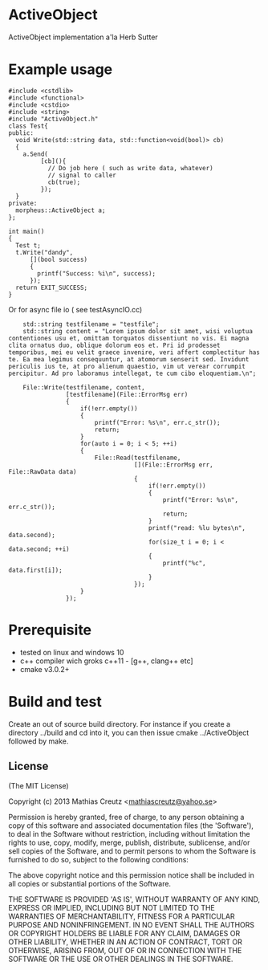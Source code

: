 ActiveObject
============================

ActiveObject implementation a'la Herb Sutter

Example usage
=============

```
#include <cstdlib>
#include <functional>
#include <cstdio>
#include <string>
#include "ActiveObject.h"
class Test{
public:
  void Write(std::string data, std::function<void(bool)> cb)
  {
    a.Send(
	     [cb](){
	       // Do job here ( such as write data, whatever)
	       // signal to caller
	       cb(true);
	     });
  }
private:
  morpheus::ActiveObject a;
};

int main()
{
  Test t;
  t.Write("dandy", 
	  [](bool success)
	  {
	    printf("Success: %i\n", success);
	  });
  return EXIT_SUCCESS;
}
```

Or for async file io ( see testAsyncIO.cc)

```
    std::string testfilename = "testfile";
    std::string content = "Lorem ipsum dolor sit amet, wisi voluptua contentiones usu et, omittam torquatos dissentiunt no vis. Ei magna clita ornatus duo, oblique dolorum eos et. Pri id prodesset temporibus, mei eu velit graece invenire, veri affert complectitur has te. Ea mea legimus consequuntur, at atomorum senserit sed. Invidunt periculis ius te, at pro alienum quaestio, vim ut verear corrumpit percipitur. Ad pro laboramus intellegat, te cum cibo eloquentiam.\n";

    File::Write(testfilename, content, 
                [testfilename](File::ErrorMsg err)
                {
                    if(!err.empty())
                    {
                        printf("Error: %s\n", err.c_str());
                        return;
                    }
                    for(auto i = 0; i < 5; ++i)
                    {
                        File::Read(testfilename, 
                                   [](File::ErrorMsg err, File::RawData data)
                                   {
                                       if(!err.empty())
                                       {
                                           printf("Error: %s\n", err.c_str());
                                           return;
                                       }
                                       printf("read: %lu bytes\n", data.second);
                                       for(size_t i = 0; i < data.second; ++i)
                                       {
                                           printf("%c", data.first[i]);
                                       }
                                   });
                    }
                });

```

Prerequisite
============
* tested on linux and windows 10
* c++ compiler wich groks c++11 - [g++, clang++ etc]
* cmake v3.0.2+

Build and test
==============
Create an out of source build directory.
For instance if you create a directory ../build and cd into it,
you can then issue cmake ../ActiveObject followed by make.


License
-------

(The MIT License)

Copyright (c) 2013 Mathias Creutz &lt;mathiascreutz@yahoo.se&gt;

Permission is hereby granted, free of charge, to any person obtaining
a copy of this software and associated documentation files (the
'Software'), to deal in the Software without restriction, including
without limitation the rights to use, copy, modify, merge, publish,
distribute, sublicense, and/or sell copies of the Software, and to
permit persons to whom the Software is furnished to do so, subject to
the following conditions:

The above copyright notice and this permission notice shall be
included in all copies or substantial portions of the Software.

THE SOFTWARE IS PROVIDED 'AS IS', WITHOUT WARRANTY OF ANY KIND,
EXPRESS OR IMPLIED, INCLUDING BUT NOT LIMITED TO THE WARRANTIES OF
MERCHANTABILITY, FITNESS FOR A PARTICULAR PURPOSE AND NONINFRINGEMENT.
IN NO EVENT SHALL THE AUTHORS OR COPYRIGHT HOLDERS BE LIABLE FOR ANY
CLAIM, DAMAGES OR OTHER LIABILITY, WHETHER IN AN ACTION OF CONTRACT,
TORT OR OTHERWISE, ARISING FROM, OUT OF OR IN CONNECTION WITH THE
SOFTWARE OR THE USE OR OTHER DEALINGS IN THE SOFTWARE.

[g++]: http://gcc.gnu.org/
[java]: http://www.oracle.com/technetwork/java/javase/overview/index.html

